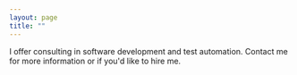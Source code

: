 ```yaml
---
layout: page
title: ""
---
```


I offer consulting in software development and test automation.  Contact me for more information or if you'd like to hire me.